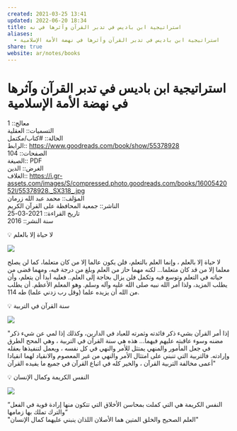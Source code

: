 ```yaml
---  
created: 2021-03-25 13:41  
updated: 2022-06-20 18:34  
title: استراتيجية ابن باديس في تدبر القرآن وآثرها في نه  
aliases:  
  - استراتيجية ابن باديس في تدبر القرآن وآثرها في نهضة الأمة الإسلامية  
share: true  
website: ar/notes/books  
---  
```

  
# استراتيجية ابن باديس في تدبر القرآن وآثرها في نهضة الأمة الإسلامية  
  
معالج:: 1  
التسميات:: العقلية  
الحالة:: #كتاب/مكتمل  
الرابط:: https://www.goodreads.com/book/show/55378928  
الصفحات:: 104  
الصيغة:: PDF  
الغرض:: الدين  
الغلاف:: https://i.gr-assets.com/images/S/compressed.photo.goodreads.com/books/1600542052l/55378928._SX318_.jpg  
المؤلف:: محمد عبد الله زرمان  
الناشر:: جمعية المحافظة على القرآن الكريم  
تاريخ القراءة:: 2021-03-25  
سنة النشر:: 2016  
  
<aside>  
💡 لا حياة إلا بالعلم  
  
</aside>  
  
![](%D8%A7%D8%B3%D8%AA%D8%B1%D8%A7%D8%AA%D9%8A%D8%AC%D9%8A%D8%A9%20%D8%A7%D8%A8%D9%86%20%D8%A8%D8%A7%D8%AF%D9%8A%D8%B3%20%D9%81%D9%8A%20%D8%AA%D8%AF%D8%A8%D8%B1%20%D8%A7%D9%84%D9%82%D8%B1%D8%A7%D9%93%D9%86%20%D9%88%D8%A7%D9%93%D8%AB%D8%B1%D9%87%D8%A7%20%D9%81%D9%8A%20%D9%86%D9%87/Untitled.png)  
  
لا حياة إلا بالعلم ، وإنما العلم بالتعلم، فلن يكون عالما إلا من كان متعلما، كما لن يصلح معلما إلا من قد كان متعلما... لكنه مهما حاز من العلم وبلغ من درجة فيه، ومهما قضى من حياته في التعلم وتوسع فيه وتكمل فلن يزال بحاجة إلى العلم.. فعليه أبدا أن يتعلم، وأن يطلب المزيد، ولذا أمر الله نبيه صلى الله عليه وآله وسلم. وهو المعلم الأعظم. أن يطلب من الله أن يزيده علما (وقل رب زدني علما) طه 114.  
  
<aside>  
💡 سنة القرآن في التربية  
  
</aside>  
  
![](%D8%A7%D8%B3%D8%AA%D8%B1%D8%A7%D8%AA%D9%8A%D8%AC%D9%8A%D8%A9%20%D8%A7%D8%A8%D9%86%20%D8%A8%D8%A7%D8%AF%D9%8A%D8%B3%20%D9%81%D9%8A%20%D8%AA%D8%AF%D8%A8%D8%B1%20%D8%A7%D9%84%D9%82%D8%B1%D8%A7%D9%93%D9%86%20%D9%88%D8%A7%D9%93%D8%AB%D8%B1%D9%87%D8%A7%20%D9%81%D9%8A%20%D9%86%D9%87/Untitled%201.png)  
  
"إذا أمر القرآن بشيء ذكر فائدته وثمرته للعباد في الدارين، وكذلك إذا لمي عن شيء ذكر مضنه وسوء عاقبته عليهم فيهما... هذه هي سنة القرآن في التربية ، وهي المحح الطرق في جعل المأمور والمنهي يمتثل للأمر والنهي في كل نفسه ، ويعمل لتنفيذها بعقله وإرادته. فالتربية التي تنبني على امتثال الأمر والنهي من غير المعصوم والانقياد لهما انقيادا أعمى مخالفة التربية القرآن ، والخير كله في اتباع القرآن في جميع ما يفيده القرآن"  
  
<aside>  
💡 النفس الكريمة وكمال الإنسان  
  
</aside>  
  
![](%D8%A7%D8%B3%D8%AA%D8%B1%D8%A7%D8%AA%D9%8A%D8%AC%D9%8A%D8%A9%20%D8%A7%D8%A8%D9%86%20%D8%A8%D8%A7%D8%AF%D9%8A%D8%B3%20%D9%81%D9%8A%20%D8%AA%D8%AF%D8%A8%D8%B1%20%D8%A7%D9%84%D9%82%D8%B1%D8%A7%D9%93%D9%86%20%D9%88%D8%A7%D9%93%D8%AB%D8%B1%D9%87%D8%A7%20%D9%81%D9%8A%20%D9%86%D9%87/Untitled%202.png)  
  
“النفس الكريمة هي التي كملت بمحاسن الأخلاق التي تتكون منها إرادة قوية في الفعل والترك تملك بها زمامها“  
"العلم الصحيح والخلق المتين هما الأصلان اللذان ينبني عليهما كمال الإنسان"  
